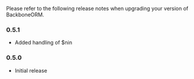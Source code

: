 Please refer to the following release notes when upgrading your version of BackboneORM.

### 0.5.1
* Added handling of $nin

### 0.5.0
* Initial release

